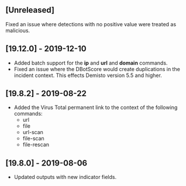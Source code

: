 ## [Unreleased]
Fixed an issue where detections with no positive value were treated as malicious.


## [19.12.0] - 2019-12-10
  - Added batch support for the **ip** and **url** and **domain** commands.
  - Fixed an issue where the DBotScore would create duplications in the incident context. This effects Demisto version 5.5 and higher.


## [19.8.2] - 2019-08-22
  - Added the Virus Total permanent link to the context of the following commands: 
    - url
    - file
    - url-scan
    - file-scan
    - file-rescan


## [19.8.0] - 2019-08-06
  - Updated outputs with new indicator fields.

